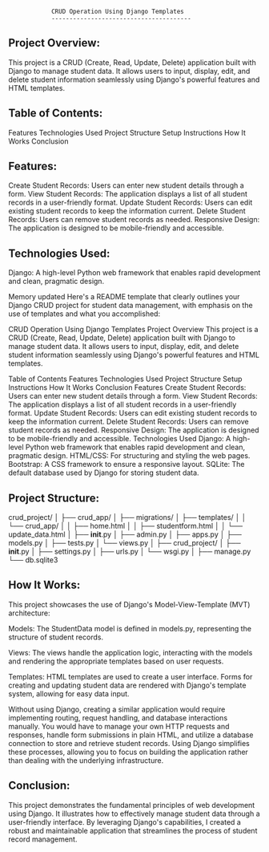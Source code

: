                 CRUD Operation Using Django Templates
                ---------------------------------------
Project Overview:
------------------
This project is a CRUD (Create, Read, Update, Delete) application built with Django to manage student data.
It allows users to input, display, edit, and delete student information seamlessly using Django's powerful features and HTML templates.

Table of Contents:
------------------
Features
Technologies Used
Project Structure
Setup Instructions
How It Works
Conclusion

Features:
----------
Create Student Records: Users can enter new student details through a form.
View Student Records: The application displays a list of all student records in a user-friendly format.
Update Student Records: Users can edit existing student records to keep the information current.
Delete Student Records: Users can remove student records as needed.
Responsive Design: The application is designed to be mobile-friendly and accessible.

Technologies Used:
--------------------
Django: A high-level Python web framework that enables rapid development and clean, pragmatic design.

Memory updated
Here's a README template that clearly outlines your Django CRUD project for student data management, with emphasis on the use of templates and what you accomplished:

CRUD Operation Using Django Templates
Project Overview
This project is a CRUD (Create, Read, Update, Delete) application built with Django to manage student data. It allows users to input, display, edit, and delete student information seamlessly using Django's powerful features and HTML templates.

Table of Contents
Features
Technologies Used
Project Structure
Setup Instructions
How It Works
Conclusion
Features
Create Student Records: Users can enter new student details through a form.
View Student Records: The application displays a list of all student records in a user-friendly format.
Update Student Records: Users can edit existing student records to keep the information current.
Delete Student Records: Users can remove student records as needed.
Responsive Design: The application is designed to be mobile-friendly and accessible.
Technologies Used
Django: A high-level Python web framework that enables rapid development and clean, pragmatic design.
HTML/CSS: For structuring and styling the web pages.
Bootstrap: A CSS framework to ensure a responsive layout.
SQLite: The default database used by Django for storing student data.


Project Structure:
-------------------
crud_project/
│
├── crud_app/
│   ├── migrations/
│   ├── templates/
│   │   └── crud_app/
│   │       ├── home.html
│   │       ├── studentform.html
│   │       └── update_data.html
│   ├── __init__.py
│   ├── admin.py
│   ├── apps.py
│   ├── models.py
│   ├── tests.py
│   └── views.py
│
├── crud_project/
│   ├── __init__.py
│   ├── settings.py
│   ├── urls.py
│   └── wsgi.py
│
├── manage.py
└── db.sqlite3


How It Works:
---------------
This project showcases the use of Django's Model-View-Template (MVT) architecture:

Models: The StudentData model is defined in models.py, representing the structure of student records.

Views: The views handle the application logic, interacting with the models and rendering the appropriate templates based on user requests.

Templates: HTML templates are used to create a user interface. Forms for creating and updating student data are rendered with Django's template system, allowing for easy data input.

Without using Django, creating a similar application would require implementing routing, request handling, and database interactions manually. You would have to manage your own HTTP requests and responses, handle form submissions in plain HTML, and utilize a database connection to store and retrieve student records. Using Django simplifies these processes, allowing you to focus on building the application rather than dealing with the underlying infrastructure.

Conclusion:
------------
This project demonstrates the fundamental principles of web development using Django.
It illustrates how to effectively manage student data through a user-friendly interface. 
By leveraging Django's capabilities, I created a robust and maintainable application that streamlines the process of student record management.
